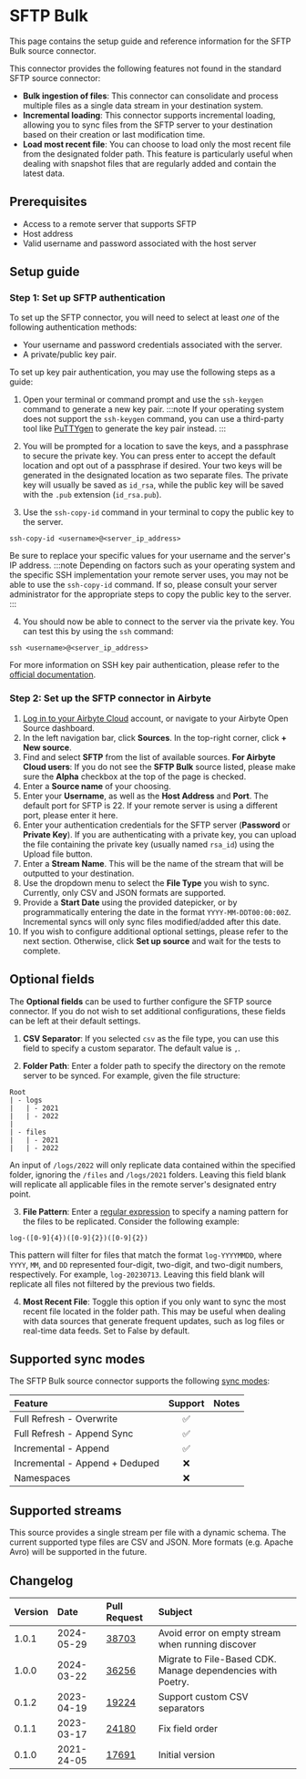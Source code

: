 # SFTP Bulk

This page contains the setup guide and reference information for the SFTP Bulk source connector.

This connector provides the following features not found in the standard SFTP source connector:

- **Bulk ingestion of files**: This connector can consolidate and process multiple files as a single data stream in your destination system.
- **Incremental loading**: This connector supports incremental loading, allowing you to sync files from the SFTP server to your destination based on their creation or last modification time.
- **Load most recent file**: You can choose to load only the most recent file from the designated folder path. This feature is particularly useful when dealing with snapshot files that are regularly added and contain the latest data.

## Prerequisites

- Access to a remote server that supports SFTP
- Host address
- Valid username and password associated with the host server

## Setup guide

### Step 1: Set up SFTP authentication

To set up the SFTP connector, you will need to select at least _one_ of the following authentication methods:

- Your username and password credentials associated with the server.
- A private/public key pair.

To set up key pair authentication, you may use the following steps as a guide:

1. Open your terminal or command prompt and use the `ssh-keygen` command to generate a new key pair.
   :::note
   If your operating system does not support the `ssh-keygen` command, you can use a third-party tool like [PuTTYgen](https://www.puttygen.com/) to generate the key pair instead.
   :::

2. You will be prompted for a location to save the keys, and a passphrase to secure the private key. You can press enter to accept the default location and opt out of a passphrase if desired. Your two keys will be generated in the designated location as two separate files. The private key will usually be saved as `id_rsa`, while the public key will be saved with the `.pub` extension (`id_rsa.pub`).

3. Use the `ssh-copy-id` command in your terminal to copy the public key to the server.

```
ssh-copy-id <username>@<server_ip_address>
```

Be sure to replace your specific values for your username and the server's IP address.
:::note
Depending on factors such as your operating system and the specific SSH implementation your remote server uses, you may not be able to use the `ssh-copy-id` command. If so, please consult your server administrator for the appropriate steps to copy the public key to the server.
:::

4. You should now be able to connect to the server via the private key. You can test this by using the `ssh` command:

```
ssh <username>@<server_ip_address>
```

For more information on SSH key pair authentication, please refer to the
[official documentation](https://www.ssh.com/academy/ssh/keygen).

### Step 2: Set up the SFTP connector in Airbyte

1. [Log in to your Airbyte Cloud](https://cloud.airbyte.com/workspaces) account, or navigate to your Airbyte Open Source dashboard.
2. In the left navigation bar, click **Sources**. In the top-right corner, click **+ New source**.
3. Find and select **SFTP** from the list of available sources.
   <!-- env:cloud -->
   **For Airbyte Cloud users**: If you do not see the **SFTP Bulk** source listed, please make sure the **Alpha** checkbox at the top of the page is checked.
   <!-- /env:cloud -->
4. Enter a **Source name** of your choosing.
5. Enter your **Username**, as well as the **Host Address** and **Port**. The default port for SFTP is 22. If your remote server is using a different port, please enter it here.
6. Enter your authentication credentials for the SFTP server (**Password** or **Private Key**). If you are authenticating with a private key, you can upload the file containing the private key (usually named `rsa_id`) using the Upload file button.
7. Enter a **Stream Name**. This will be the name of the stream that will be outputted to your destination.
8. Use the dropdown menu to select the **File Type** you wish to sync. Currently, only CSV and JSON formats are supported.
9. Provide a **Start Date** using the provided datepicker, or by programmatically entering the date in the format `YYYY-MM-DDT00:00:00Z`. Incremental syncs will only sync files modified/added after this date.
10. If you wish to configure additional optional settings, please refer to the next section. Otherwise, click **Set up source** and wait for the tests to complete.

## Optional fields

The **Optional fields** can be used to further configure the SFTP source connector. If you do not wish to set additional configurations, these fields can be left at their default settings.

1. **CSV Separator**: If you selected `csv` as the file type, you can use this field to specify a custom separator. The default value is `,`.

2. **Folder Path**: Enter a folder path to specify the directory on the remote server to be synced. For example, given the file structure:

```
Root
| - logs
|   | - 2021
|   | - 2022
|
| - files
|   | - 2021
|   | - 2022
```

An input of `/logs/2022` will only replicate data contained within the specified folder, ignoring the `/files` and `/logs/2021` folders. Leaving this field blank will replicate all applicable files in the remote server's designated entry point.

3. **File Pattern**: Enter a [regular expression](https://docs.oracle.com/javase/8/docs/api/java/util/regex/Pattern.html) to specify a naming pattern for the files to be replicated. Consider the following example:

```
log-([0-9]{4})([0-9]{2})([0-9]{2})
```

This pattern will filter for files that match the format `log-YYYYMMDD`, where `YYYY`, `MM`, and `DD` represented four-digit, two-digit, and two-digit numbers, respectively. For example, `log-20230713`. Leaving this field blank will replicate all files not filtered by the previous two fields.

4. **Most Recent File**: Toggle this option if you only want to sync the most recent file located in the folder path. This may be useful when dealing with data sources that generate frequent updates, such as log files or real-time data feeds. Set to False by default.

## Supported sync modes

The SFTP Bulk source connector supports the following [sync modes](/cloud/core-concepts#connection-sync-modes):

| Feature                        | Support | Notes |
| :----------------------------- | :-----: | :---- |
| Full Refresh - Overwrite       |   ✅    |       |
| Full Refresh - Append Sync     |   ✅    |       |
| Incremental - Append           |   ✅    |       |
| Incremental - Append + Deduped |   ❌    |       |
| Namespaces                     |   ❌    |       |

## Supported streams

This source provides a single stream per file with a dynamic schema. The current supported type files are CSV and JSON.
More formats \(e.g. Apache Avro\) will be supported in the future.

## Changelog

| Version | Date       | Pull Request                                             | Subject                                                     |
| :------ | :--------- | :------------------------------------------------------- | :---------------------------------------------------------- |
| 1.0.1   | 2024-05-29 | [38703](https://github.com/airbytehq/airbyte/pull/38703) | Avoid error on empty stream when running discover           |
| 1.0.0   | 2024-03-22 | [36256](https://github.com/airbytehq/airbyte/pull/36256) | Migrate to File-Based CDK. Manage dependencies with Poetry. |
| 0.1.2   | 2023-04-19 | [19224](https://github.com/airbytehq/airbyte/pull/19224) | Support custom CSV separators                               |
| 0.1.1   | 2023-03-17 | [24180](https://github.com/airbytehq/airbyte/pull/24180) | Fix field order                                             |
| 0.1.0   | 2021-24-05 | [17691](https://github.com/airbytehq/airbyte/pull/17691) | Initial version                                             |

